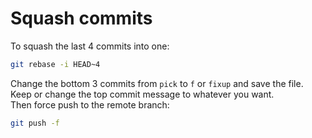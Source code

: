 # Squash commits

To squash the last 4 commits into one:

```bash
git rebase -i HEAD~4
```

Change the bottom 3 commits from `pick` to `f` or `fixup` and save the file.  
Keep or change the top commit message to whatever you want.  
Then force push to the remote branch:  

```bash
git push -f
```
